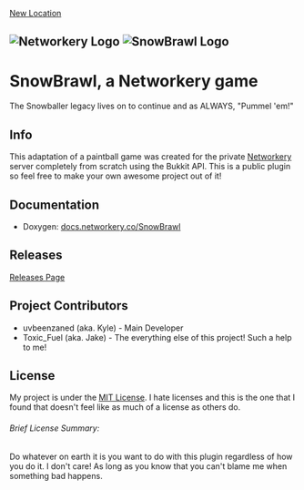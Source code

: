 [New Location](http://kzo.io/uvbeenzaned/SnowBrawl)

![Networkery Logo](http://dw.networkery.co/pictures/networkery.png)
![SnowBrawl Logo](http://dw.networkery.co/pictures/SnowBrawl%20Logo%20WIP%2050%25.png)
---
SnowBrawl, a Networkery game
=========
The Snowballer legacy lives on to continue and as ALWAYS, "Pummel 'em!"

Info
------
This adaptation of a paintball game was created for the private [Networkery](http://www.networkery.co) server completely from scratch using the Bukkit API. This is a public plugin so feel free to make your own awesome project out of it!

Documentation
------
* Doxygen: [docs.networkery.co/SnowBrawl](http://docs.networkery.co/SnowBrawl/)

Releases
------
[Releases Page](https://github.com/uvbeenzaned/SnowBrawl/releases)

Project Contributors
------
* uvbeenzaned (aka. Kyle) - Main Developer
* Toxic_Fuel (aka. Jake) - The everything else of this project! Such a help to me!

License
------
My project is under the [MIT License](http://opensource.org/licenses/MIT). I hate licenses and this is the one that I found that doesn't feel like as much of a license as others do.

###### Brief License Summary:
Do whatever on earth it is you want to do with this plugin regardless of how you do it. I don't care! As long as you know that you can't blame me when something bad happens.
